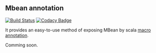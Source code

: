 ## Mbean annotation

[![Build Status](https://travis-ci.org/wacai/config-annotation.png?branch=master)](https://travis-ci.org/wacai/config-annotation)
[![Codacy Badge](https://www.codacy.com/project/badge/b9158949586c439cb05e21333f52798b)](https://www.codacy.com/public/zhonglunfu/config-annotation)

It provides an easy-to-use method of exposing MBean by scala [macro annotation][mcr].

[mcr]:http://docs.scala-lang.org/overviews/macros/annotations.html

Comming soon.

